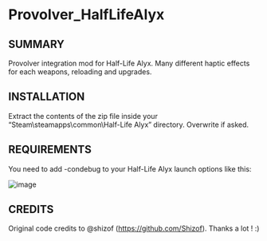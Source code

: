 # Provolver_HalfLifeAlyx

## SUMMARY

Provolver integration mod for Half-Life Alyx. Many different haptic effects for each weapons, reloading and upgrades.


## INSTALLATION
Extract the contents of the zip file inside your “Steam\steamapps\common\Half-Life Alyx” directory.
Overwrite if asked.


## REQUIREMENTS
You need to add -condebug to your Half-Life Alyx launch options like this:

![image](https://user-images.githubusercontent.com/1837913/82000781-5abec780-9694-11ea-9fb5-61b049c7f4f5.png)

## CREDITS

Original code credits to @shizof (https://github.com/Shizof). Thanks a lot ! :)
